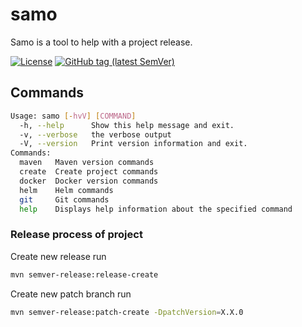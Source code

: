 # samo

Samo is a tool to help with a project release.

[![License](https://img.shields.io/github/license/lorislab/semver-release-maven-plugin?style=for-the-badge&logo=apache)](https://www.apache.org/licenses/LICENSE-2.0)
[![GitHub tag (latest SemVer)](https://img.shields.io/github/v/tag/lorislab/samo?logo=github&style=for-the-badge)](https://github.com/lorislab/samo/releases/latest)

## Commands
```bash
Usage: samo [-hvV] [COMMAND]
  -h, --help      Show this help message and exit.
  -v, --verbose   the verbose output
  -V, --version   Print version information and exit.
Commands:
  maven   Maven version commands
  create  Create project commands
  docker  Docker version commands
  helm    Helm commands
  git     Git commands
  help    Displays help information about the specified command

```

### Release process of project

Create new release run
```bash
mvn semver-release:release-create
```

Create new patch branch run
```bash
mvn semver-release:patch-create -DpatchVersion=X.X.0
```
